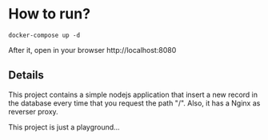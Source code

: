 # How to run?
```
docker-compose up -d
```

After it, open in your browser http://localhost:8080

## Details

This project contains a simple nodejs application that insert a new record in the database every time that you request the path "/".
Also, it has a Nginx as reverser proxy.

This project is just a playground...
